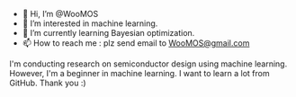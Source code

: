 - 👋 Hi, I’m @WooMOS
- 👀 I’m interested in machine learning.
- 🌱 I’m currently learning Bayesian optimization.
- 📫 How to reach me : plz send email to WooMOS@gmail.com

 I'm conducting research on semiconductor design using machine learning. 
 However, I'm a beginner in machine learning.
 I want to learn a lot from GitHub.
 Thank you :)
